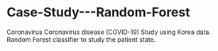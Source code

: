 # Case-Study---Random-Forest
Coronavirus Coronavirus disease (COVID-19) Study using Korea data. Random Forest classifier to study the patient state.
